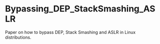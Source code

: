 # Bypassing_DEP_StackSmashing_ASLR
Paper on how to bypass DEP, Stack Smashing and ASLR in Linux distributions.
